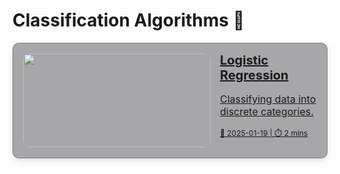 # Classification Algorithms 🤖 

<div style="display: flex; flex-direction: column; gap: 10px;">

<a href="logistic-regression" style="padding: 0 2px 0 16px; background-color: rgba(39, 39, 43, 0.4); border: 1px solid rgba(76, 76, 82, 0.4); border-radius: 10px; box-shadow: 0 4px 8px rgba(0,0,0,0.1); overflow: hidden; transition: transform 0.2s; display: flex; align-items: center;">
  <img src="https://static.javatpoint.com/tutorial/machine-learning/images/logistic-regression-in-machine-learning.png" alt="" style="width: 300px; height: 150px; object-fit: cover; border-radius: 10px;" />
  <div style="padding: 15px;">
    <h2 style="margin: 0; font-size: 20px;">Logistic Regression</h2>
    <p style="font-size: 16px;">Classifying data into discrete categories.</p>
    <p style="font-size: 12px;">📅 2025-01-19 | ⏱️ 2 mins</p>
  </div>
</a>

